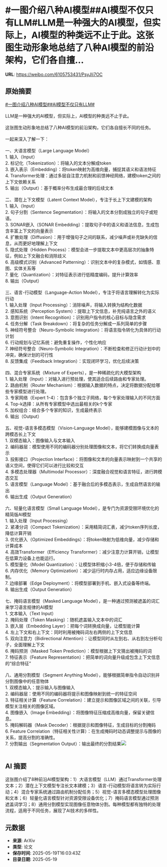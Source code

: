 # #一图介绍八种AI模型##AI模型不仅只有LLM#LLM是一种强大的AI模型，但实际上，AI模型的种类远不止于此。这张图生动形象地总结了八种AI模型的前沿架构，它们各自擅...

**URL**: https://weibo.com/6105753431/PsyJIi7OC

## 原始摘要

<a href="https://m.weibo.cn/search?containerid=231522type%3D1%26t%3D10%26q%3D%23%E4%B8%80%E5%9B%BE%E4%BB%8B%E7%BB%8D%E5%85%AB%E7%A7%8DAI%E6%A8%A1%E5%9E%8B%23&amp;extparam=%23%E4%B8%80%E5%9B%BE%E4%BB%8B%E7%BB%8D%E5%85%AB%E7%A7%8DAI%E6%A8%A1%E5%9E%8B%23" data-hide=""><span class="surl-text">#一图介绍八种AI模型#</span></a><a href="https://m.weibo.cn/search?containerid=231522type%3D1%26t%3D10%26q%3D%23AI%E6%A8%A1%E5%9E%8B%E4%B8%8D%E4%BB%85%E5%8F%AA%E6%9C%89LLM%23&amp;extparam=%23AI%E6%A8%A1%E5%9E%8B%E4%B8%8D%E4%BB%85%E5%8F%AA%E6%9C%89LLM%23" data-hide=""><span class="surl-text">#AI模型不仅只有LLM#</span></a><br><br>LLM是一种强大的AI模型，但实际上，AI模型的种类远不止于此。<br><br>这张图生动形象地总结了八种AI模型的前沿架构，它们各自擅长不同的任务。<br><br>一起来深入了解一下：<br><br>一、大语言模型（Large Language Model）<br>1. 输入（Input）<br>2. 标记化（Tokenization）：将输入的文本分解成token<br>3. 嵌入表示（Embedding）：将token映射为高维向量，捕捉其语义和语法特征<br>4. Transformer处理：通过多层自注意力机制和前馈神经网络，建模token之间的上下文依赖关系<br>5. 输出（Output）：基于概率分布生成最合理的后续文本<br><br>二、潜在上下文模型（Latent Context Model），专注于长上下文建模的架构<br>1. 输入（Input）<br>2. 句子分割（Sentence Segmentation）：将输入的文本分割成独立的句子或短语。<br>3. SONAR嵌入（SONAR Embedding）：提取句子中的语义和语法信息，生成包含丰富上下文的向量表示<br>4. 扩散处理（Diffusion）：用于增强句子之间的联系，减少噪声或补充缺失的信息，从而更好地理解上下文<br>5. 隐式处理（Hidden Process）：模型会进一步提取文本中更高层次的抽象特征，例如上下文融合和消除歧义<br>6. 高级模式识别（Advanced Patterning）：识别文本中的复杂模式，如情感、意图、实体关系等<br>7. 量化（Quantization）：对特征表示进行低精度编码，提升计算效率<br>8. 输出（Output）<br><br>三、语言-行动模型（Language-Action Model），专注于将语言理解转化为实际行动<br>1. 输入处理（Input Processing）：消除噪声，将输入转换为结构化数据<br>2. 感知系统（Perception System）：提取上下文信息，补充纯语言之外的语义<br>3. 意图识别（Intent Recognition）：识别用户指令的核心目标与隐含需求<br>4. 任务分解（Task Breakdown）：将复杂的任务分解成一系列简单的步骤<br>5. 神经符号整合（Neuro-Symbolic Integration）：将语言指令转化为具体的行动计划<br>6. 行动规划与记忆系统：避免重复操作，个性化响应<br>7. 神经符号整合（Neuro-Symbolic Integration）：不断检查和修正行动计划中的冲突，确保计划的可行性<br>8. 反馈集成（Feedback Integration）：实现闭环学习，优化后续决策<br><br>四、混合专家系统（Mixture of Experts），是一种稀疏化的大模型架构<br>1. 输入处理（Input）：对输入进行预处理，使其适合后续路由和专家处理。<br>2. 路由机制（Router Mechanism）：根据输入数据的特点，决定将数据分配给哪些专家模型进行处理。<br>3. 专家网络（Expert 1-4）：包含多个独立子网络，每个专家处理输入的不同方面<br>4. Top-k选择：从所有专家模型中选出最相关的k个专家<br>5. 加权组合：结合多个专家的知识，生成最终表示<br>6. 输出（Output）<br><br>五、视觉-语言多模态模型（Vision-Language Model），能够建模图像与文本的跨模态长上下文<br>1. 双模态输入：图像输入与文本输入<br>2. 编码器层：模型使用不同的编码器分别处理图像和文本，将它们转换成向量表示<br>3. 投影接口（Projection Interface）：将图像和文本的向量表示映射到一个共享的语义空间，使得它们可以进行比较和交互<br>4. 多模态处理器（Multimodal Processor）：深度融合视觉和语言特征，进行跨模态交互<br>5. 语言模型（Language Model）：基于融合后的多模态表示，生成自然语言的输出<br>6. 输出生成（Output Generation）<br><br>六、轻量化语言模型（Small Language Model），是专门为资源受限环境优化的精简版AI模型<br>1. 输入处理（Input Processing）<br>2. 紧凑分词（Compact Tokenization）：采用精简词汇表，减少token序列长度，降低计算开销<br>3. 优化嵌入（Optimized Embeddings）：将token映射为低维向量，减少存储和计算成本<br>4. 高效Transformer（Efficiency Transformer）：减少注意力计算开销，让模型在低算力设备上也能运行。<br>5. 模型量化（Model Quantization）：让模型体积缩小3-4倍，便于存储和传输<br>6. 内存优化（Memory Optimization）：减少运行时内存占用，适应边缘设备限制。<br>7. 边缘部署（Edge Deployment）：将模型部署到手机、嵌入式设备等终端。<br>8. 输出生成（Output Generation）<br><br>七、掩码语言模型（Masked Language Model），是一种通过预测被遮盖的词汇来学习语言规律的AI模型<br>1. 文本输入（Text Input）<br>2. 掩码处理（Token Masking）：随机遮盖输入文本中的词汇<br>3. 嵌入层（Embedding Layer）：把每个词转换成向量，让模型能计算<br>4. 左上下文和右上下文：同时利用被掩码词左右两侧的上下文信息<br>5. 双向注意力（Bidirectional Attention）：让模型同时从左到右、从右到左分析句子，全面理解上下文<br>6. 掩码预测（Masked Token Prediction）：模型根据上下文猜出被掩码的词<br>7. 特征表示（Feature Representation）：把简单的词向量升级成包含上下文信息的“综合特征”<br><br>八、通用分割模型（Segment Anything Model），能够根据简单指令自动识别并分割图像中的任意物体<br>1. 双模态输入：提示输入与图像输入<br>2. 编码器层：使用不同的编码器将提示和图像映射到统一的特征空间<br>3. 特征相关计算（Feature Correlation）：建立提示和图像区域之间的关联，引导模型关注相关的图像区域。<br>4. 图像嵌入（Image Embedding）：将图像特征压缩成高维向量，保留关键信息。<br>5. 掩码解码器（Mask Decoder）：根据提示和图像特征，生成目标的分割掩码<br>6. Feature Correlation（特征相关性计算）：在生成掩码时动态调整提示与图像的关系，提高分割的准确性。<br>7. 分割输出（Segmentation Output）：输出最终的分割结果<img style="" src="https://tvax2.sinaimg.cn/large/006Fd7o3gy1i1kxfaeoapg30m80rse81.gif" referrerpolicy="no-referrer"><br><br>

## AI 摘要

这张图介绍了8种前沿AI模型架构：1）大语言模型（LLM）通过Transformer处理文本；2）潜在上下文模型专注长文本建模；3）语言-行动模型将语言转为实际行动；4）混合专家系统通过路由机制分配任务；5）视觉-语言多模态模型处理图像和文本；6）轻量化语言模型针对资源受限设备优化；7）掩码语言模型通过预测遮盖词学习；8）通用分割模型实现图像任意物体分割。每种模型都有独特的处理流程，适用于不同任务，展现了AI技术的多样性。

## 元数据

- **来源**: ArXiv
- **类型**: 论文
- **保存时间**: 2025-05-19T16:03:43Z
- **目录日期**: 2025-05-19
